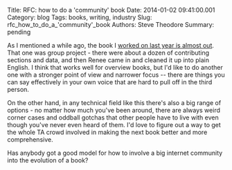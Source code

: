 Title: RFC: how to do a 'community' book
Date: 2014-01-02 09:41:00.001
Category: blog
Tags: books, writing, industry
Slug: rfc_how_to_do_a_'community'_book
Authors: Steve Theodore
Summary: pending

As I mentioned a while ago, the book I [worked on last year is almost out](http://www.amazon.com/gp/product/0415812291/ref=s9_simh_gw_p14_d6_i1?pf_rd_m=ATVPDKIKX0DER&pf_rd_s=center-2&pf_rd_r=0PR9CNMVMXW53TJDCGKP&pf_rd_t=101&pf_rd_p=1688200382&pf_rd_i=507846).  That one was group project - there were about a dozen of contributing sections and data, and then Renee came in and cleaned it up into plain English.  I think that works well for overview books, but I'd like to do another one with a stronger point of view and narrower focus -- there are things you can say effectively in your own voice that are hard to pull off in the third person.  
  
On the other hand, in any technical field like this there's also a big range of options - no matter how much you've been around, there are always weird corner cases and oddball gotchas that other people have to live with even though you've never even heard of them.  I'd love to figure out a way to get the whole TA crowd involved in making the next book better and more comprehensive.   
  
Has anybody got a good model for how to involve a big internet community into the evolution of a book?  

